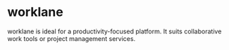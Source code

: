 # worklane
 worklane is ideal for a productivity-focused platform. It suits collaborative work tools or project management services. 

